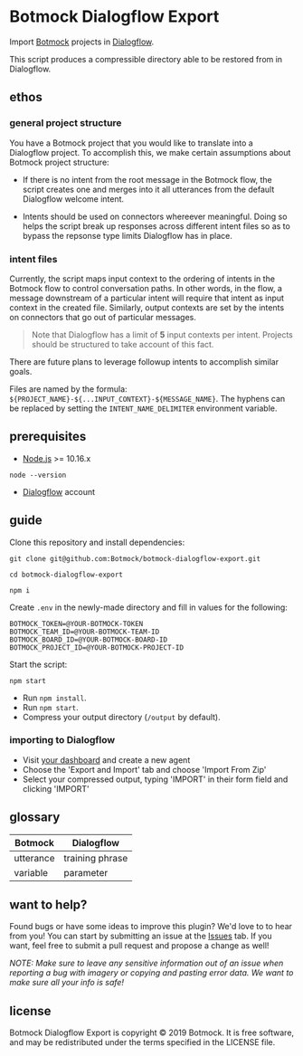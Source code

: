 # Botmock Dialogflow Export

Import [Botmock](https://botmock.com) projects in [Dialogflow](https://console.dialogflow.com/).

This script produces a compressible directory able to be restored from in Dialogflow.

## ethos

### general project structure

You have a Botmock project that you would like to translate into a Dialogflow project.
To accomplish this, we make certain assumptions about Botmock project structure:

- If there is no intent from the root message in the Botmock flow, the script creates one and
  merges into it all utterances from the default Dialogflow welcome intent.

- Intents should be used on connectors whereever meaningful. Doing so helps the script break
  up responses across different intent files so as to bypass the repsonse type limits Dialogflow
  has in place.

### intent files

Currently, the script maps input context to the ordering of intents in the Botmock flow to control
conversation paths. In other words, in the flow, a message downstream of a particular intent will
require that intent as input context in the created file. Similarly, output contexts are set by
the intents on connectors that go out of particular messages.

> Note that Dialogflow has a limit of **5** input contexts per intent. Projects should be structured to take account of this fact.

There are future plans to leverage followup intents to accomplish similar goals.

Files are named by the formula: `${PROJECT_NAME}-${...INPUT_CONTEXT}-${MESSAGE_NAME}`.
The hyphens can be replaced by setting the `INTENT_NAME_DELIMITER` environment variable.

<!-- ### actions and parameters -->

## prerequisites

- [Node.js](https://nodejs.org/en/) >= 10.16.x

```shell
node --version
```

- [Dialogflow](https://console.dialogflow.com) account

## guide

Clone this repository and install dependencies:

```shell
git clone git@github.com:Botmock/botmock-dialogflow-export.git

cd botmock-dialogflow-export

npm i
```

Create `.env` in the newly-made directory and fill in values for the following:

```shell
BOTMOCK_TOKEN=@YOUR-BOTMOCK-TOKEN
BOTMOCK_TEAM_ID=@YOUR-BOTMOCK-TEAM-ID
BOTMOCK_BOARD_ID=@YOUR-BOTMOCK-BOARD-ID
BOTMOCK_PROJECT_ID=@YOUR-BOTMOCK-PROJECT-ID
```

Start the script:

```shell
npm start
```

- Run `npm install`.
- Run `npm start`.
- Compress your output directory (`/output` by default).

### importing to Dialogflow

- Visit [your dashboard](console.dialogflow.com) and create a new agent
- Choose the 'Export and Import' tab and choose 'Import From Zip'
- Select your compressed output, typing 'IMPORT' in their form field and clicking 'IMPORT'

## glossary

| **Botmock** | **Dialogflow**  |
| ----------- | --------------- |
| utterance   | training phrase |
| variable    | parameter       |

## want to help?

Found bugs or have some ideas to improve this plugin? We'd love to to hear from you! You can start by submitting an issue at the [Issues](https://github.com/Botmock/botmock-dialogflow-export/issues) tab. If you want, feel free to submit a pull request and propose a change as well!

_NOTE: Make sure to leave any sensitive information out of an issue when reporting a bug with imagery or copying and pasting error data. We want to make sure all your info is safe!_

## license

Botmock Dialogflow Export is copyright © 2019 Botmock. It is free software, and may be redistributed under the terms specified in the LICENSE file.
